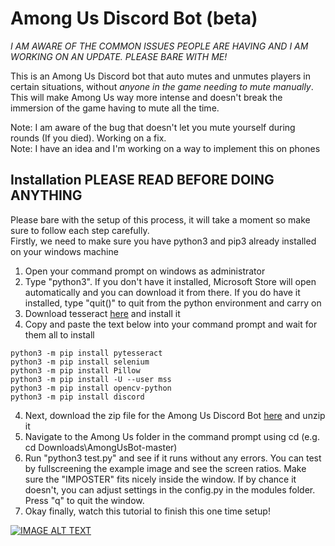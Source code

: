 # Among Us Discord Bot (beta)

_I AM AWARE OF THE COMMON ISSUES PEOPLE ARE HAVING AND I AM WORKING ON AN UPDATE. PLEASE BARE WITH ME!_

This is an Among Us Discord bot that auto mutes and unmutes players in certain situations, without *anyone in the game needing to mute manually*. This will make Among Us way more intense and doesn't break the immersion of the game having to mute all the time.

Note: I am aware of the bug that doesn't let you mute yourself during rounds (If you died). Working on a fix.<br />
Note: I have an idea and I'm working on a way to implement this on phones

## Installation PLEASE READ BEFORE DOING ANYTHING

Please bare with the setup of this process, it will take a moment so make sure to follow each step carefully. <br />
Firstly, we need to make sure you have python3 and pip3 already installed on your windows machine

1) Open your command prompt on windows as administrator
2) Type "python3". If you don't have it installed, Microsoft Store will open automatically and you can download it from there. If you do have it installed, type "quit()" to quit from the python environment and carry on
3) Download tesseract <a href="https://digi.bib.uni-mannheim.de/tesseract/tesseract-ocr-w64-setup-v5.0.0-alpha.20200328.exe" download>here</a> and install it
3) Copy and paste the text below into your command prompt and wait for them all to install

``` 
python3 -m pip install pytesseract
python3 -m pip install selenium
python3 -m pip install Pillow
python3 -m pip install -U --user mss
python3 -m pip install opencv-python
python3 -m pip install discord
```

4) Next, download the zip file for the Among Us Discord Bot <a href="https://bit.ly/3mbCzTx" download>here</a> and unzip it
5) Navigate to the Among Us folder in the command prompt using cd (e.g. cd Downloads\AmongUsBot-master\)
6) Run "python3 test.py" and see if it runs without any errors. You can test by fullscreening the example image and see the screen ratios. Make sure the "IMPOSTER" fits nicely inside the window. If by chance it doesn't, you can adjust settings in the config.py in the modules folder. Press "q" to quit the window.
5) Okay finally, watch this tutorial to finish this one time setup! 


[![IMAGE ALT TEXT](https://i.imgur.com/VgEd7qa.jpg)](https://www.youtube.com/watch?v=TrBBLbwmQic "AMONG US Discord Mute Bot [Download and Setup Tutorial]")
